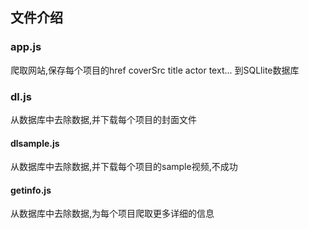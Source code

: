 ## 文件介绍

### app.js
爬取网站,保存每个项目的href coverSrc title actor text... 到SQLlite数据库

### dl.js
从数据库中去除数据,并下载每个项目的封面文件

#### dlsample.js

从数据库中去除数据,并下载每个项目的sample视频,不成功

#### getinfo.js

从数据库中去除数据,为每个项目爬取更多详细的信息